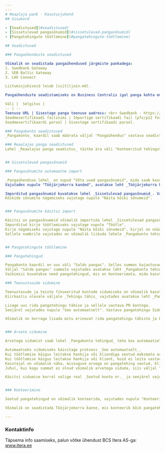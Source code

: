 ```yaml
---
---
# Reaalaja pank - Kasutusjuhend
## Sisukord

- [Seadistused](#seadistused)
- [Sissetulevad pangasõnumid](#sissetulevad-pangasõnumid)
- [Pangatehingute töötlemine](#pangatehingute-töötlemine)

## Seadistused

### Pangaühenduste seadistused

Võimalik on seadistada pangaühendused järgmiste pankadega:
1. Swedbank Gateway
2. SEB Baltic Gateway
3. LHV Connect

Liitumisjuhiseid leiab [siit](join.md).

Pangaühenduste seadistamiseks on Business Centralis igal panga kohta oma kaart, kus tuleb täita järgmised väljad:

Väli |  Selgitus | 
-- | --
Teenuse URL | Sisestage panga teenuse aadress: <br> Swedbank - https://swedbankgateway.net/ <br> SEB - https://api.bgw.baltics.sebgroup.com/ <br> LHV - https://connect.lhv.eu/
Seadmesertifikaadi failinimi | Importige sertifikaadi fail (pfx/p12 formaat).
Seadmesertifikaardi parool | Sisestage sertifikaadi parool.

### Pangakonto seadistused
_Pangakonto_ kaardil saab määrata väljal "Pangaühendus" vastava seadistatud pangaühenduse.

### Reaalajas panga seadistused
Lehel _Reaalajas panga seadistus_ täitke ära väli "Konteeritud tehingute nr.", määrates vastava numbriseeria.


## Sissetulevad pangasõnumid

### Pangasõnumite automaatne import

_Pangaühenduse lehel_ on nupud "Võta uued pangasõnumid", mida saab kasutada pangasõnumite automaatseks impordiks. 
Vajutades nupule "Tööjärjekorra kanded", avatakse leht _Tööjärjekorra kanded_, kus on võimalik seadistada 4 erinevat tegevust: pangasõnumite import, sissetulevate pangasõnumite töötlemine, pangakonto tehingute sidumine, pangakonto tehingute konteerimine. 

Imporditud pangasõnumid kuvatakse lehel _Sissetulevad pangasõnumid_. Vaikimisi on lehel filtrid: Allikas ja Olek, kuvatakse ainult kirjed, mis on töötlemata ning vajavad tähelepanu - s.t. Olek on kas _Vastuvõetud_ või _Tõrge_.  
Kõikide sõnumite nägemiseks vajutage nupule "Näita kõiki sõnumeid".


### Pangasõnumite käsitsi import

Käsitsi on pangasõnumeid võimalik importida lehel _Sissetulevad pangasõnumid_ vajutades nupule "Impordi failist". Imporditud kirje Olek on _Vastuvõetud_.
Imporditud kirje töötlemiseks vajutage nupule "Töötle".
Kirje nägemiseks vajutage nupule "Näita kõiki sõnumeid", kirjel on nüüd Olek _Töödeldud_. Paremal olevas kiirinfos on näha _Salvestatud tehingute arv_.
Sellele numbrile vajutades on võimalik liikuda lehele _Pangakonto tehingud_.


## Pangatehingute töötlemine

### Pangatehingud

Pangakonto kaardil on uus väli "Saldo pangas". Selles summas kajastuvad kõik pangast imporditud tehingud, ka need, mis on veel töötlemata ning konteerimata. Seetõttu võib väljal "Saldo pangas" olev summa erineva väljal "Saldo" kuvatavast summast. 
Väljal "Saldo pangas" summale vajutades avatakse leht _Pangakonto tehingud_.
Vaikimisi kuvatakse need pangatehingud, mis on konteerimata, mida kasutaja saab üle vaadata, siduda ja konteerida.

### Teenustasude sidumine

Teenustasude ja teiste fikseeritud kontode sidumiseks on võimalik kasutada _Tekst-kontoks vastendamine_ funktsionaalsust või kirjeldada PR kontode vastavus "Tehingu tähiste" kaudu.
Kiirkastis olevale väljale _Tehingu tähis_ vajutades avatakse leht _Pangatehingu tähis_.

Lisage uus rida pangatehingu tähise ja sellele vastava PR kontoga. 
Seejärel vajutades nupule "Seo automaatselt". Vastava pangatehingu Sidumise olek muutus _Kõrge täpsus_.

Võimalik on korraga lisada mitu erinevat rida pangatehingu tähiste ja PR kontodega.


### Arvete sidumine

Arvetega sidumist saab lehel _Pangakonto tehingud_ teha kas automaatselt või käsitsi. 

Automaatseks sidumiseks käivitage protsess _Seo automaatselt_.
Kui töötlemise käigus leitakse hankija või kliendiga seotud maksmata arved (arve numbri, viitenumbri ja summa alusel), siis nende sidumise korral on _Sidumise olek_ "Kõrge täpsus".
Kui töötlemise käigus leitakse hankija või klient, kuid ei leita vastavat arvet, siis kuvatakse _Sidumise olek_ "Madal täpsus".
Kasutajal on võimalik näha, missuguse arvega on pangatehing seotud, klikkides väljal "Seotud summa". Kasutajal on võimalik siduda arve ringi. 
Juhul, kui kogu summat ei olnud võimalik arvetega siduda, siis väljal "Seotud summa" erineb väljal "Summa" näidatud summast.

Käsitsi sidumise korral valige real _Seotud konto nr._ ja seejärel vajutage "Seo käsitsi". Avatakse vastava kliendi/hankija andmiku kanded, kus kasutaja on võimalik valida õige arve ja siduda pangatehing vajutades Protsess ->Märgi seose ID.


### Konteerimine

Seotud pangatehingud on võimalik konteerida, vajutades nupule "Konteeri".

Võimalik on seadistada Tööjärjekorra kanne, mis konteerib kõik pangatehingud, mille _Sidumise olek_ on "Kõrge täpsus".

---
```


### Kontaktinfo
Täpsema info saamiseks, palun võtke ühendust BCS Itera AS-ga:
<a href="https://www.itera.ee/" target="_blank">www.itera.ee</a>
